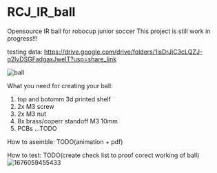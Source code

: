 
# RCJ_IR_ball
Opensource IR ball for robocup junior soccer
This project is still work in progress!!! 

testing data:
https://drive.google.com/drive/folders/1isDrJiC3cLQZJ-q2lvDSGFadgaxJweIT?usp=share_link

![ball](https://user-images.githubusercontent.com/44644846/218197888-c3d92154-a12a-4497-98c9-b9f257484591.png)

What you need for creating your ball:
1. top and botomm 3d printed shelf
2. 2x M3 screw
3. 2x M3 nut
4. 8x brass/coperr standoff M3 10mm
5. PCBs
...TODO

How to asemble:
TODO(animation + pdf)

How to test:
TODO(create check list to proof corect working of ball)
![1676059455433](https://user-images.githubusercontent.com/44644846/218199909-0faff625-584b-4579-9111-4d693d9fabec.jpg)
